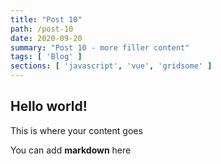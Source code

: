 ```yaml
---
title: "Post 10"
path: /post-10
date: 2020-09-20
summary: "Post 10 - more filler content"
tags: [ 'Blog' ]
sections: [ 'javascript', 'vue', 'gridsome' ]
---
```


## Hello world!

This is where your content goes

You can add **markdown** here
